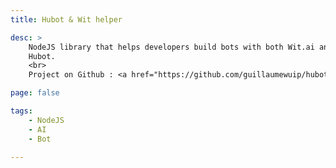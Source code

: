 ```yaml
---
title: Hubot & Wit helper

desc: >
    NodeJS library that helps developers build bots with both Wit.ai and
    Hubot.
    <br>
    Project on Github : <a href="https://github.com/guillaumewuip/hubot-wit-helper">hubot-wit-helper</a>.

page: false

tags:
    - NodeJS
    - AI
    - Bot

---
```

